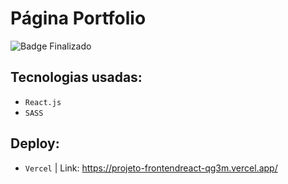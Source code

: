 # Página Portfolio

![Badge Finalizado](http://img.shields.io/static/v1?label=STATUS&message=FINALIZADO&color=GREEN&style=for-the-badge)

## Tecnologias usadas:

- ``React.js``
- ``SASS``

## Deploy:

- ``Vercel`` | Link: <https://projeto-frontendreact-qg3m.vercel.app/>